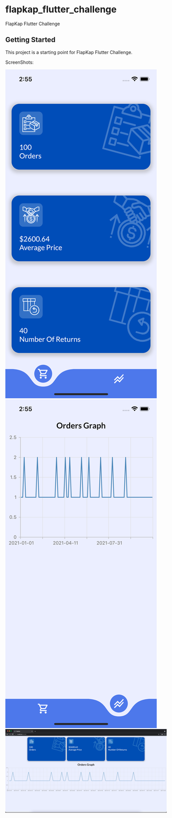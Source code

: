 # flapkap_flutter_challenge

FlapKap Flutter Challenge

## Getting Started

This project is a starting point for FlapKap Flutter Challenge.

ScreenShots:

![Alt text](/screenshots/mobile_1.png?raw=true)
![Alt text](/screenshots/mobile_2.png?raw=true)
![Alt text](/screenshots/web.png?raw=true)


